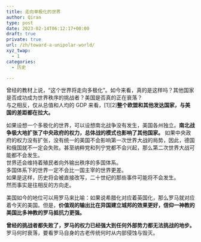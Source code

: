 ```yaml
---
title: 走向单极化的世界
author: Qiran
type: post
date: 2023-02-14T06:12:17+00:00
draft: true
private: true
url: /zh/toward-a-unipolar-world/
xyz_twap:
  - 1
categories:
  - 历史

---
```

曾经的教材上说，“这个世界将走向多极化”。如今来看，真的是这样吗？其他国家是否成功成为世界秩序的挑战者？美国是否真的正在衰落？  
与之相反，仅从总值和人均的 GDP 来看，\[1\]\[2\]**整个欧盟和其他发达国家，与美国的差距都在拉大。**

如果设想一个多极化的世界，可以设想南北战争没有发生，美国各州独立。**南北战争极大地扩张了中央政府的权力，总体战的模式也影响了其他国家。** 如果中央政府的权力没有扩张，没有统一的美国不会影响第一次世界大战的局势，因此，德国和俄国就不一定会失败。甚至纳粹党和列宁党都不会兴起，那么第二次世界大战可能都不会发生。  
世界还会维持着殖民者向外输出秩序的多国体系。  
多国体系下的世界一定不会比一国主宰的世界更差。  
如果是这样，历史将会被直接改写，二十世纪的那些事件可能将不会发生。  
然而事实是往相反的方向走。

美国如今的地位可以用罗马来比喻：如果说希腊化对应着英国化，那么罗马就对应着今天的美国。但是，**价值观的输出比在异国建立城邦的效果更好，信仰一神教的美国比多神教的罗马抵抗力更强。**

**曾经的挑战者都失败了，罗马的权力已经强大到任何外部势力都无法挑战的地步。** 罗马何时衰落，要看罗马自身的古老传统何时从内部侵蚀与毁灭。